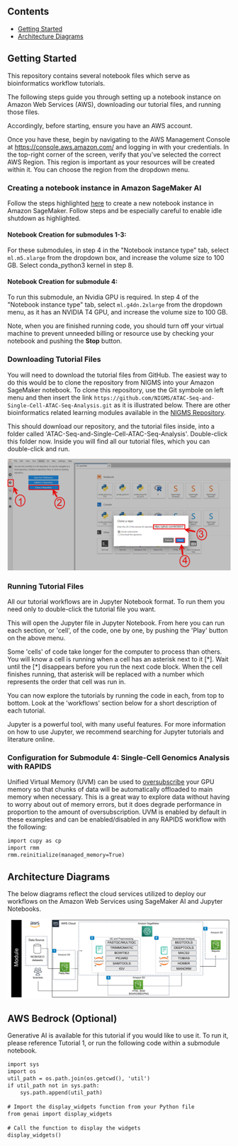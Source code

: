 ## Contents

+ [Getting Started](#getting-started)
+ [Architecture Diagrams](#architecture-diagrams)

## Getting Started

This repository contains several notebook files which serve as bioinformatics workflow tutorials.

The following steps guide you through setting up a notebook instance on Amazon Web Services (AWS), downloading our tutorial files, and running those files.

Accordingly, before starting, ensure you have an AWS account.

Once you have these, begin by navigating to the AWS Management Console at https://console.aws.amazon.com/ and logging in with your credentials.  In the top-right corner of the screen, verify that you've selected the correct AWS Region. This region is important as your resources will be created within it. You can choose the region from the dropdown menu.

### Creating a notebook instance in Amazon SageMaker AI 

Follow the steps highlighted [here](https://github.com/NIGMS/NIGMS-Sandbox/blob/main/docs/HowToCreateAWSSagemakerNotebooks.md) to create a new notebook instance in Amazon SageMaker. Follow steps and be especially careful to enable idle shutdown as highlighted. 

#### **Notebook Creation for submodules 1-3:**

For these submodules, in step 4 in the "Notebook instance type" tab, select `ml.m5.xlarge` from the dropdown box, and increase the volume size to 100 GB. Select conda_python3 kernel in step 8.

#### **Notebook Creation for submodule 4:**
  
To run this submodule, an Nvidia GPU is required. In step 4 of the "Notebook instance type" tab, select `ml.g4dn.2xlarge` from the dropdown menu, as it has an NVIDIA T4 GPU, and increase the volume size to 100 GB.

Note, when you are finished running code, you should turn off your virtual machine to prevent unneeded billing or resource use by checking your notebook and pushing the **Stop** button. 

### Downloading Tutorial Files

 You will need to download the tutorial files from GitHub. The easiest way to do this would be to clone the repository from NIGMS into your Amazon SageMaker notebook. To clone this repository, use the Git symbole on left menu and then insert the link `https://github.com/NIGMS/ATAC-Seq-and-Single-Cell-ATAC-Seq-Analysis.git` as it is illustrated below. There are other bioinformatics related learning modules available in the [NIGMS Repository](https://github.com/NIGMS).

This should download our repository, and the tutorial files inside, into a folder called 'ATAC-Seq-and-Single-Cell-ATAC-Seq-Analysis'. Double-click this folder now. Inside you will find all our tutorial files, which you can double-click and run.

![ATAC-Seq workflow](../images/AWS-Clone.png)

### Running Tutorial Files

All our tutorial workflows are in Jupyter Notebook format. To run them you need only to double-click the tutorial file you want.

This will open the Jupyter file in Jupyter Notebook. From here you can run each section, or 'cell', of the code, one by one, by pushing the 'Play' button on the above menu. 

Some 'cells' of code take longer for the computer to process than others. You will know a cell is running when a cell has an asterisk next to it \[\*\]. Wait until the \[\*\] disappears before you run the next code block. When the cell finishes running, that asterisk will be replaced with a number which represents the order that cell was run in.

You can now explore the tutorials by running the code in each, from top to bottom. Look at the 'workflows' section below for a short description of each tutorial.

Jupyter is a powerful tool, with many useful features. For more information on how to use Jupyter, we recommend searching for Jupyter tutorials and literature online.

### Configuration for Submodule 4: Single-Cell Genomics Analysis with RAPIDS

Unified Virtual Memory (UVM) can be used to [oversubscribe](https://developer.nvidia.com/blog/beyond-gpu-memory-limits-unified-memory-pascal/) your GPU memory so that chunks of data will be automatically offloaded to main memory when necessary. This is a great way to explore data without having to worry about out of memory errors, but it does degrade performance in proportion to the amount of oversubscription. UVM is enabled by default in these examples and can be enabled/disabled in any RAPIDS workflow with the following:

```
import cupy as cp
import rmm
rmm.reinitialize(managed_memory=True)
```

## Architecture Diagrams

The below diagrams reflect the cloud services utilized to deploy our workflows on the Amazon Web Services using SageMaker AI and Jupyter Notebooks. 

![ATAC-Seq workflow](../images/AWS-Architecture.png)

## AWS Bedrock (Optional)

Generative AI is available for this tutorial if you would like to use it. To run it, please reference Tutorial 1, or run the following code within a submodule notebook.

```!pip install -q ipywidgets
import sys
import os
util_path = os.path.join(os.getcwd(), 'util')
if util_path not in sys.path:
    sys.path.append(util_path)

# Import the display_widgets function from your Python file
from genai import display_widgets

# Call the function to display the widgets
display_widgets()
